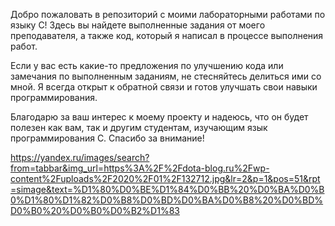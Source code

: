 
Добро пожаловать в репозиторий с моими лабораторными работами по языку C! Здесь вы найдете выполненные задания от моего преподавателя, а также код, который я написал в процессе выполнения работ.

Если у вас есть какие-то предложения по улучшению кода или замечания по выполненным заданиям, не стесняйтесь делиться ими со мной. Я всегда открыт к обратной связи и готов улучшать свои навыки программирования.

Благодарю за ваш интерес к моему проекту и надеюсь, что он будет полезен как вам, так и другим студентам, изучающим язык программирования C. Спасибо за внимание!

https://yandex.ru/images/search?from=tabbar&img_url=https%3A%2F%2Fdota-blog.ru%2Fwp-content%2Fuploads%2F2020%2F01%2F132712.jpg&lr=2&p=1&pos=51&rpt=simage&text=%D1%80%D0%BE%D1%84%D0%BB%20%D0%BA%D0%B0%D1%80%D1%82%D0%B8%D0%BD%D0%BA%D0%B8%20%D0%BD%D0%B0%20%D0%B0%D0%B2%D1%83
